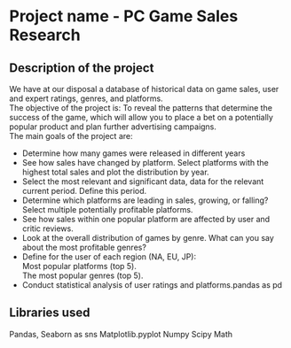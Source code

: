 # Project name - PC Game Sales Research
## Description of the project
We have at our disposal a database of historical data on game sales, user and expert ratings, genres, and platforms. <br/>
The objective of the project is: To reveal the patterns that determine the success of the game, which will allow you to place a bet on a potentially popular product and plan further advertising campaigns.<br/>
The main goals of the project are: <br/>
- Determine how many games were released in different years<br/>
- See how sales have changed by platform. Select platforms with the highest total sales and plot the distribution by year. <br/>
- Select the most relevant and significant data, data for the relevant current period. Define this period.<br/>
- Determine which platforms are leading in sales, growing, or falling? Select multiple potentially profitable platforms.<br/>
- See how sales within one popular platform are affected by user and critic reviews. <br/>
- Look at the overall distribution of games by genre. What can you say about the most profitable genres?<br/>
- Define for the user of each region (NA, EU, JP):<br/>
Most popular platforms (top 5).<br/>
The most popular genres (top 5).<br/>
- Conduct statistical analysis of user ratings and platforms.pandas as pd
## Libraries used
Pandas,
Seaborn as sns
Matplotlib.pyplot 
Numpy 
Scipy 
Math 
